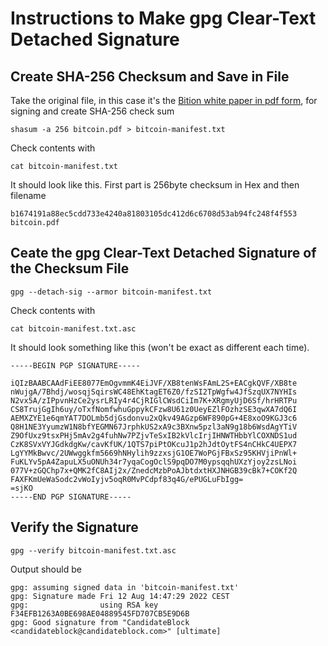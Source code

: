 # Instructions to Make gpg Clear-Text Detached Signature

## Create SHA-256 Checksum and Save in File
Take the original file, in this case it's the [Bition white paper in pdf form](https://bitcoin.org/bitcoin.pdf), for signing and create SHA-256 check sum

``` 
shasum -a 256 bitcoin.pdf > bitcoin-manifest.txt
``` 

Check contents with 

```
cat bitcoin-manifest.txt
```

It should look like this.  First part is 256byte checksum in Hex and then filename

```
b1674191a88ec5cdd733e4240a81803105dc412d6c6708d53ab94fc248f4f553  bitcoin.pdf
```

## Ceate the gpg Clear-Text Detached Signature of the Checksum File

``` 
gpg --detach-sig --armor bitcoin-manifest.txt
``` 

Check contents with 

```
cat bitcoin-manifest.txt.asc
```

It should look something like this (won't be exact as different each time).

```
-----BEGIN PGP SIGNATURE-----

iQIzBAABCAAdFiEE8077EmOgvmmK4EiJVF/XB8tenWsFAmL2S+EACgkQVF/XB8te
nWujgA/7Bhdj/wosqjSqirsWC48EhKtagET6Z0/fzSI2TpWgfw4JfSzqUX7NYHIs
N2vx5A/zIPpvnHzCe2ysrLRIy4r4CjRIGlCWsdCiIm7K+XRgmyUjD6Sf/hrHRTPu
CS8TrujGgIh6uy/oTxfNomfwhuGppykCFzw8U61z0UeyEZlFOzhzSE3qwXA7dQ6I
AEMXZYE1e6qmYAT7DOLmb5djGsdonvu2xQkv49AGzp6WF890pG+4E8xoO9KGJ3c6
Q8H1NE3YyumzW1N8bfYEGMN67JrphkUS2xA9c3BXnw5pzl3aN9g18b6WsdAgYTiV
Z9OfUxz9tsxPHj5mAv2g4fuhNw7PZjvTeSxIB2kVlcIrjIHNWTHbbYlCOXNDS1ud
CzK8SVxVYJGdkdgKw/cavKfUK/1QTS7piPtOKcuJ1p2hJdtOytFS4nCHkC4UEPX7
LgYYMkBwvc/2UWwggkfm5669hNHylih9zzxsjG1OE7WoPGjFBxSz95KHVjiPnWl+
FuKLYv5pA4ZapuLX5uONUh34r7yqaCogOclS9pqDO7M0ypsqqhUXzYjoy2zsLNoi
077V+zGQChp7x+QMK2fC8AIj2x/ZnedcMzbPoAJbtdxtHXJNHGB39cBk7+COKf2Q
FAXFKmUeWaSodc2vWoIyjv5oqR0MvPCdpf83q4G/ePUGLuFbIgg=
=sjKO
-----END PGP SIGNATURE-----
```

## Verify the Signature

``` 
gpg --verify bitcoin-manifest.txt.asc 
```

Output should be

```
gpg: assuming signed data in 'bitcoin-manifest.txt'
gpg: Signature made Fri 12 Aug 14:47:29 2022 CEST
gpg:                using RSA key F34EFB1263A0BE698AE04889545FD707CB5E9D6B
gpg: Good signature from "CandidateBlock <candidateblock@candidateblock.com>" [ultimate]
```